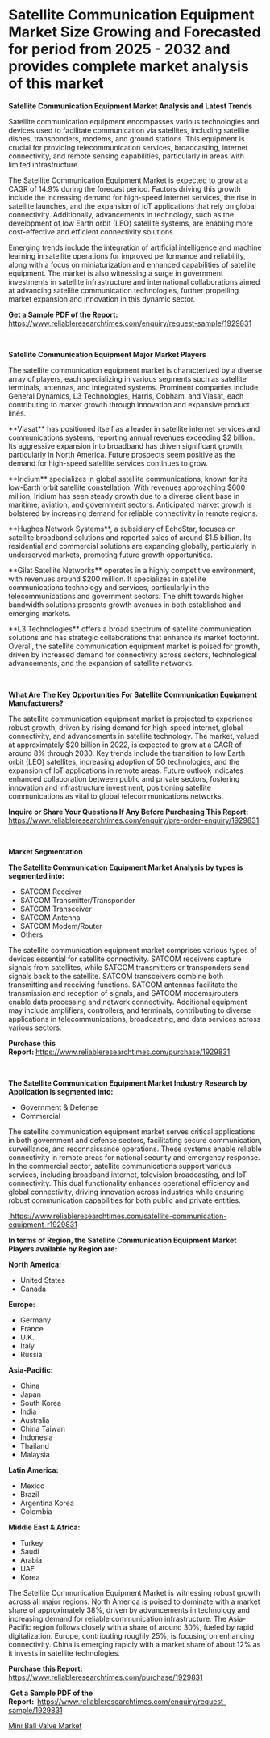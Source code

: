 <p><h1>Satellite Communication Equipment Market Size Growing and Forecasted for period from 2025 - 2032 and provides complete market analysis of this market</h1></p><p><strong>Satellite Communication Equipment Market Analysis and Latest Trends</strong></p>
<p><p>Satellite communication equipment encompasses various technologies and devices used to facilitate communication via satellites, including satellite dishes, transponders, modems, and ground stations. This equipment is crucial for providing telecommunication services, broadcasting, internet connectivity, and remote sensing capabilities, particularly in areas with limited infrastructure.</p><p>The Satellite Communication Equipment Market is expected to grow at a CAGR of 14.9% during the forecast period. Factors driving this growth include the increasing demand for high-speed internet services, the rise in satellite launches, and the expansion of IoT applications that rely on global connectivity. Additionally, advancements in technology, such as the development of low Earth orbit (LEO) satellite systems, are enabling more cost-effective and efficient connectivity solutions.</p><p>Emerging trends include the integration of artificial intelligence and machine learning in satellite operations for improved performance and reliability, along with a focus on miniaturization and enhanced capabilities of satellite equipment. The market is also witnessing a surge in government investments in satellite infrastructure and international collaborations aimed at advancing satellite communication technologies, further propelling market expansion and innovation in this dynamic sector.</p></p>
<p><strong>Get a Sample PDF of the Report:&nbsp;</strong> <a href="https://www.reliableresearchtimes.com/enquiry/request-sample/1929831?utm_campaign=2193&utm_medium=2&utm_source=Github&utm_content=ia&utm_term=10042025&utm_id=satellite-communication-equipment">https://www.reliableresearchtimes.com/enquiry/request-sample/1929831</a></p>
<p>&nbsp;</p>
<p><strong>Satellite Communication Equipment Major Market Players</strong></p>
<p><p>The satellite communication equipment market is characterized by a diverse array of players, each specializing in various segments such as satellite terminals, antennas, and integrated systems. Prominent companies include General Dynamics, L3 Technologies, Harris, Cobham, and Viasat, each contributing to market growth through innovation and expansive product lines.</p><p>**Viasat** has positioned itself as a leader in satellite internet services and communications systems, reporting annual revenues exceeding $2 billion. Its aggressive expansion into broadband has driven significant growth, particularly in North America. Future prospects seem positive as the demand for high-speed satellite services continues to grow.</p><p>**Iridium** specializes in global satellite communications, known for its low-Earth orbit satellite constellation. With revenues approaching $600 million, Iridium has seen steady growth due to a diverse client base in maritime, aviation, and government sectors. Anticipated market growth is bolstered by increasing demand for reliable connectivity in remote regions.</p><p>**Hughes Network Systems**, a subsidiary of EchoStar, focuses on satellite broadband solutions and reported sales of around $1.5 billion. Its residential and commercial solutions are expanding globally, particularly in underserved markets, promoting future growth opportunities.</p><p>**Gilat Satellite Networks** operates in a highly competitive environment, with revenues around $200 million. It specializes in satellite communications technology and services, particularly in the telecommunications and government sectors. The shift towards higher bandwidth solutions presents growth avenues in both established and emerging markets.</p><p>**L3 Technologies** offers a broad spectrum of satellite communication solutions and has strategic collaborations that enhance its market footprint. Overall, the satellite communication equipment market is poised for growth, driven by increased demand for connectivity across sectors, technological advancements, and the expansion of satellite networks.</p></p>
<p>&nbsp;</p>
<p><strong>What Are The Key Opportunities For Satellite Communication Equipment Manufacturers?</strong></p>
<p><p>The satellite communication equipment market is projected to experience robust growth, driven by rising demand for high-speed internet, global connectivity, and advancements in satellite technology. The market, valued at approximately $20 billion in 2022, is expected to grow at a CAGR of around 8% through 2030. Key trends include the transition to low Earth orbit (LEO) satellites, increasing adoption of 5G technologies, and the expansion of IoT applications in remote areas. Future outlook indicates enhanced collaboration between public and private sectors, fostering innovation and infrastructure investment, positioning satellite communications as vital to global telecommunications networks.</p></p>
<p><strong>Inquire or Share Your Questions If Any Before Purchasing This Report:</strong> <a href="https://www.reliableresearchtimes.com/enquiry/pre-order-enquiry/1929831?utm_campaign=2193&utm_medium=2&utm_source=Github&utm_content=ia&utm_term=10042025&utm_id=satellite-communication-equipment">https://www.reliableresearchtimes.com/enquiry/pre-order-enquiry/1929831</a></p>
<p>&nbsp;</p>
<p><strong>Market Segmentation</strong></p>
<p><strong>The Satellite Communication Equipment Market Analysis by types is segmented into:</strong></p>
<p><ul><li>SATCOM Receiver</li><li>SATCOM Transmitter/Transponder</li><li>SATCOM Transceiver</li><li>SATCOM Antenna</li><li>SATCOM Modem/Router</li><li>Others</li></ul></p>
<p><p>The satellite communication equipment market comprises various types of devices essential for satellite connectivity. SATCOM receivers capture signals from satellites, while SATCOM transmitters or transponders send signals back to the satellite. SATCOM transceivers combine both transmitting and receiving functions. SATCOM antennas facilitate the transmission and reception of signals, and SATCOM modems/routers enable data processing and network connectivity. Additional equipment may include amplifiers, controllers, and terminals, contributing to diverse applications in telecommunications, broadcasting, and data services across various sectors.</p></p>
<p><strong>Purchase this Report:&nbsp;</strong><a href="https://www.reliableresearchtimes.com/purchase/1929831?utm_campaign=2193&utm_medium=2&utm_source=Github&utm_content=ia&utm_term=10042025&utm_id=satellite-communication-equipment">https://www.reliableresearchtimes.com/purchase/1929831</a></p>
<p>&nbsp;</p>
<p><strong>The Satellite Communication Equipment Market Industry Research by Application is segmented into:</strong></p>
<p><ul><li>Government & Defense</li><li>Commercial</li></ul></p>
<p><p>The satellite communication equipment market serves critical applications in both government and defense sectors, facilitating secure communication, surveillance, and reconnaissance operations. These systems enable reliable connectivity in remote areas for national security and emergency response. In the commercial sector, satellite communications support various services, including broadband internet, television broadcasting, and IoT connectivity. This dual functionality enhances operational efficiency and global connectivity, driving innovation across industries while ensuring robust communication capabilities for both public and private entities.</p></p>
<p><a href="https://www.reliableresearchtimes.com/satellite-communication-equipment-r1929831?utm_campaign=2193&utm_medium=2&utm_source=Github&utm_content=ia&utm_term=10042025&utm_id=satellite-communication-equipment">&nbsp;https://www.reliableresearchtimes.com/satellite-communication-equipment-r1929831</a></p>
<p><strong>In terms of Region, the Satellite Communication Equipment Market Players available by Region are:</strong></p>
<p>
    <p> <strong> North America: </strong>
        <ul>
            <li>United States</li>
            <li>Canada</li>
        </ul>
        </p> 
    <p> <strong> Europe: </strong>
        <ul>
            <li>Germany</li>
            <li>France</li>
            <li>U.K.</li>
            <li>Italy</li>
            <li>Russia</li>
        </ul>
        </p> 
    <p> <strong> Asia-Pacific: </strong>
        <ul>
            <li>China</li>
            <li>Japan</li>
            <li>South Korea</li>
            <li>India</li>
            <li>Australia</li>
            <li>China Taiwan</li>
            <li>Indonesia</li>
            <li>Thailand</li>
            <li>Malaysia</li>
        </ul>
        </p> 
    <p> <strong> Latin America: </strong>
        <ul>
            <li>Mexico</li>
            <li>Brazil</li>
            <li>Argentina Korea</li>
            <li>Colombia</li>
        </ul>
        </p> 
    <p> <strong> Middle East & Africa: </strong>
        <ul>
            <li>Turkey</li>
            <li>Saudi</li>
            <li>Arabia</li>
            <li>UAE</li>
            <li>Korea</li>
        </ul>
    </p>
    </p>
<p><p>The Satellite Communication Equipment Market is witnessing robust growth across all major regions. North America is poised to dominate with a market share of approximately 38%, driven by advancements in technology and increasing demand for reliable communication infrastructure. The Asia-Pacific region follows closely with a share of around 30%, fueled by rapid digitalization. Europe, contributing roughly 25%, is focusing on enhancing connectivity. China is emerging rapidly with a market share of about 12% as it invests in satellite technologies.</p></p>
<p><strong>Purchase this Report: </strong><a href="https://www.reliableresearchtimes.com/purchase/1929831?utm_campaign=2193&utm_medium=2&utm_source=Github&utm_content=ia&utm_term=10042025&utm_id=satellite-communication-equipment">https://www.reliableresearchtimes.com/purchase/1929831</a></p>
<p>&nbsp;<strong>Get a Sample PDF of the Report:&nbsp;&nbsp;</strong><a href="https://www.reliableresearchtimes.com/enquiry/request-sample/1929831?utm_campaign=2193&utm_medium=2&utm_source=Github&utm_content=ia&utm_term=10042025&utm_id=satellite-communication-equipment">https://www.reliableresearchtimes.com/enquiry/request-sample/1929831</a></p>
<p><strong></strong></p>
<p><p><a href="https://github.com/pezezlarue7h/Market-Research-Report-List-1/blob/main/mini-ball-valve-market.md?utm_campaign=2193&utm_medium=2&utm_source=Github&utm_content=ia&utm_term=10042025&utm_id=satellite-communication-equipment">Mini Ball Valve Market</a></p></p>